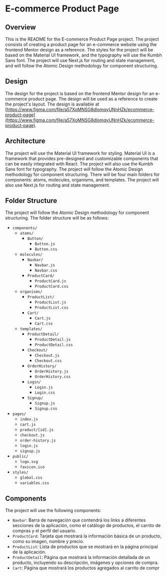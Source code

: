 
# E-commerce Product Page

## Overview

This is the README for the E-commerce Product Page project. The project consists of creating a product page for an e-commerce website using the frontend Mentor design as a reference. The styles for the project will be based on the Material UI framework, and the typography will use the Kumbh Sans font. The project will use Next.js for routing and state management, and will follow the Atomic Design methodology for component structuring.

## Design

The design for the project is based on the frontend Mentor design for an e-commerce product page. The design will be used as a reference to create the project's layout. The design is available at [https://www.figma.com/file/a57XoMNSG8dlomqyUNnHZk/ecommerce-product-page](https://www.figma.com/file/a57XoMNSG8dlomqyUNnHZk/ecommerce-product-page).

## Architecture

The project will use the Material UI framework for styling. Material UI is a framework that provides pre-designed and customizable components that can be easily integrated with React. The project will also use the Kumbh Sans font for typography. The project will follow the Atomic Design methodology for component structuring. There will be four main folders for components: atoms, molecules, organisms, and templates. The project will also use Next.js for routing and state management.

## Folder Structure

The project will follow the Atomic Design methodology for component structuring. The folder structure will be as follows:

-   `components/`
    -   `atoms/`
        -   `Button/`
            -   `Button.js`
            -   `Button.css`
    -   `molecules/`
        -   `Navbar/`
            -   `Navbar.js`
            -   `Navbar.css`
        -   `ProductCard/`
            -   `ProductCard.js`
            -   `ProductCard.css`
    -   `organisms/`
        -   `ProductList/`
            -   `ProductList.js`
            -   `ProductList.css`
        -   `Cart/`
            -   `Cart.js`
            -   `Cart.css`
    -   `templates/`
        -   `ProductDetail/`
            -   `ProductDetail.js`
            -   `ProductDetail.css`
        -   `Checkout/`
            -   `Checkout.js`
            -   `Checkout.css`
        -   `OrderHistory/`
            -   `OrderHistory.js`
            -   `OrderHistory.css`
        -   `Login/`
            -   `Login.js`
            -   `Login.css`
        -   `Signup/`
            -   `Signup.js`
            -   `Signup.css`
-   `pages/`
    -   `index.js`
    -   `cart.js`
    -   `product/[id].js`
    -   `checkout.js`
    -   `order-history.js`
    -   `login.js`
    -   `signup.js`
-   `public/`
    -   `logo.svg`
    -   `favicon.ico`
-   `styles/`
    -   `global.css`
    -   `variables.css`

## Components

The project will use the following components:

-   `Navbar`: Barra de navegación que contendrá los links a diferentes secciones de la aplicación, como el catálogo de productos, el carrito de compras y el perfil del usuario.
-   `ProductCard`: Tarjeta que mostrará la información básica de un producto, como su imagen, nombre y precio.
-   `ProductList`: Lista de productos que se mostrará en la página principal de la aplicación.
-   `ProductDetail`: Página que mostrará la información detallada de un producto, incluyendo su descripción, imágenes y opciones de compra.
-   `Cart`: Página que mostrará los productos agregados al carrito de compr

